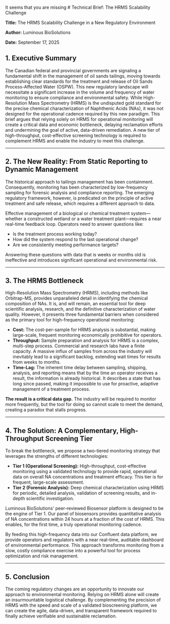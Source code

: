It seems that you are missing # Technical Brief: The HRMS Scalability Challenge

**Title:** The HRMS Scalability Challenge in a New Regulatory Environment

**Author:** Luminous BioSolutions

**Date:** September 17, 2025

## 1. Executive Summary

The Canadian federal and provincial governments are signaling a fundamental shift in the management of oil sands tailings, moving towards establishing clear standards for the treatment and release of Oil Sands Process-Affected Water (OSPW). This new regulatory landscape will necessitate a significant increase in the volume and frequency of water monitoring to ensure compliance and environmental safety. While High-Resolution Mass Spectrometry (HRMS) is the undisputed gold standard for the precise chemical characterization of Naphthenic Acids (NAs), it was not designed for the operational cadence required by this new paradigm. This brief argues that relying solely on HRMS for operational monitoring will create a critical data and economic bottleneck, delaying reclamation efforts and undermining the goal of active, data-driven remediation. A new tier of high-throughput, cost-effective screening technology is required to complement HRMS and enable the industry to meet this challenge.

---

## 2. The New Reality: From Static Reporting to Dynamic Management

The historical approach to tailings management has been containment. Consequently, monitoring has been characterized by low-frequency sampling for forensic analysis and compliance reporting. The emerging regulatory framework, however, is predicated on the principle of active treatment and safe release, which requires a different approach to data.

Effective management of a biological or chemical treatment system—whether a constructed wetland or a water treatment plant—requires a near real-time feedback loop. Operators need to answer questions like:

*   Is the treatment process working today?
*   How did the system respond to the last operational change?
*   Are we consistently meeting performance targets?

Answering these questions with data that is weeks or months old is ineffective and introduces significant operational and environmental risk.

---

## 3. The HRMS Bottleneck

High-Resolution Mass Spectrometry (HRMS), including methods like Orbitrap-MS, provides unparalleled detail in identifying the chemical composition of NAs. It is, and will remain, an essential tool for deep scientific analysis, research, and the definitive characterization of water quality. However, it presents three fundamental barriers when considered as the primary tool for high-frequency operational monitoring:

*   **Cost:** The cost-per-sample for HRMS analysis is substantial, making large-scale, frequent monitoring economically prohibitive for operators.
*   **Throughput:** Sample preparation and analysis for HRMS is a complex, multi-step process. Commercial and research labs have a finite capacity. A massive influx of samples from across the industry will inevitably lead to a significant backlog, extending wait times for results from weeks to months.
*   **Time-Lag:** The inherent time delay between sampling, shipping, analysis, and reporting means that by the time an operator receives a result, the information is already historical. It describes a state that has long since passed, making it impossible to use for proactive, adaptive management of a treatment process.

**The result is a critical data gap.** The industry will be required to monitor more frequently, but the tool for doing so cannot scale to meet the demand, creating a paradox that stalls progress.

---

## 4. The Solution: A Complementary, High-Throughput Screening Tier

To break the bottleneck, we propose a two-tiered monitoring strategy that leverages the strengths of different technologies:

*   **Tier 1 (Operational Screening):** High-throughput, cost-effective monitoring using a validated technology to provide rapid, operational data on overall NA concentrations and treatment efficacy. This tier is for frequent, large-scale assessment.
*   **Tier 2 (Forensic Analysis):** Deep chemical characterization using HRMS for periodic, detailed analysis, validation of screening results, and in-depth scientific investigation.

Luminous BioSolutions' peer-reviewed Biosensor platform is designed to be the engine of Tier 1. Our panel of biosensors provides quantitative analysis of NA concentrations within 24 hours at a fraction of the cost of HRMS. This enables, for the first time, a truly operational monitoring cadence.

By feeding this high-frequency data into our Confluent data platform, we provide operators and regulators with a near real-time, auditable dashboard of environmental performance. This approach transforms monitoring from a slow, costly compliance exercise into a powerful tool for process optimization and risk management.

---

## 5. Conclusion

The coming regulatory changes are an opportunity to innovate our approach to environmental monitoring. Relying on HRMS alone will create an insurmountable logistical challenge. By complementing the precision of HRMS with the speed and scale of a validated bioscreening platform, we can create the agile, data-driven, and transparent framework required to finally achieve verifiable and sustainable reclamation.